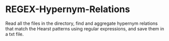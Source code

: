 # REGEX-Hypernym-Relations

Read all the files in the directory, find and aggregate hypernym relations that match the Hearst patterns using regular expressions, and save them in a txt file.
